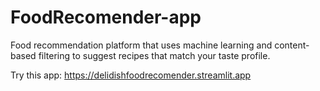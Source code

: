 # FoodRecomender-app
Food recommendation platform that uses machine learning and content-based filtering to suggest recipes that match your taste profile.

Try this app: https://delidishfoodrecomender.streamlit.app 
